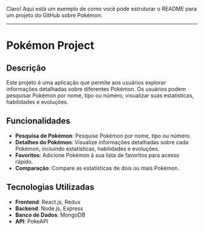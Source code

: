Claro! Aqui está um exemplo de como você pode estruturar o README para um projeto do GitHub sobre Pokémon:

---

# Pokémon Project

## Descrição

Este projeto é uma aplicação que permite aos usuários explorar informações detalhadas sobre diferentes Pokémon. Os usuários podem pesquisar Pokémon por nome, tipo ou número, visualizar suas estatísticas, habilidades e evoluções.

## Funcionalidades

- **Pesquisa de Pokémon**: Pesquise Pokémon por nome, tipo ou número.
- **Detalhes do Pokémon**: Visualize informações detalhadas sobre cada Pokémon, incluindo estatísticas, habilidades e evoluções.
- **Favoritos**: Adicione Pokémon à sua lista de favoritos para acesso rápido.
- **Comparação**: Compare as estatísticas de dois ou mais Pokémon.

## Tecnologias Utilizadas

- **Frontend**: React.js, Redux
- **Backend**: Node.js, Express
- **Banco de Dados**: MongoDB
- **API**: PokeAPI





